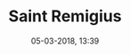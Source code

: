 ---
title: Saint Remigius
menu: saint remigius
created: 10-11-2017, 04:23
date: 05-03-2018, 13:39
modified: 17-10-2019, 23:37
itempage: Article
taxonomy:
    category: [docs, en]
content:
    items:
       '@taxonomy':
         category: [remi, en]
    order:
        by: default
        dir: asc
    limit: 1
    pagination: true
metadata:
   description: 'We introduce here the life of St. Remigius (St. Remi) according to chapter 16 and 141 of the Golden Legend (also known as Legenda Aurea) written by Jacobus da Varagine as at origin of the history that instituted the ceremony of the Sacre (or ceremony of the Coronation)of the ancient French Kings in Cathedral Notre Dame of Reims.'
   keywords: 'Reims, Saint Remigius, Clovis, Baptism of Clovis'
   image: clovis_700x949.jpg
   image_height: 700
   image_width: 949
   image_title: "Master of St. Giles, “The Baptism of Clovis”"
   image_legend: ""
   'twitter:card': summary
significantlinks: ["https://github.com/tidiview/francois-vidit.com/blob/master/user/sites/docs/pages/01.home/03.reims/04.saint-remi/docs_with_pages.en.md"]
specialty: ["History of France", "Late Antiquity", "Christianism", "Reims", "Saint Remigius", "Clovis", "Baptism of Clovis"]
shortcode-core:
   active: true
sitemap:
   changefreq: daily
   priority: 0.9
---